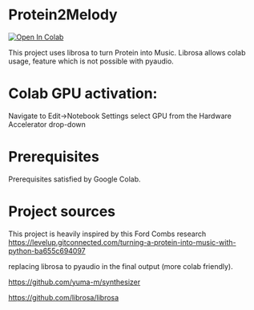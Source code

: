 # Protein2Melody


[![Open In Colab](https://colab.research.google.com/assets/colab-badge.svg)](https://colab.research.google.com/drive/1OUJZvBX-eWwt_F44bG37DRiscwLk3ne_?usp=sharing)

This project uses librosa to turn Protein into Music.
Librosa allows colab usage, feature which is not possible with pyaudio.

# Colab GPU activation:

Navigate to Edit→Notebook Settings 
select GPU from the Hardware Accelerator drop-down

# Prerequisites

Prerequisites satisfied by Google Colab.


# Project sources

This project is heavily inspired by this Ford Combs research 
https://levelup.gitconnected.com/turning-a-protein-into-music-with-python-ba655c694097

replacing librosa to pyaudio in the final output (more colab friendly).


https://github.com/yuma-m/synthesizer

https://github.com/librosa/librosa

